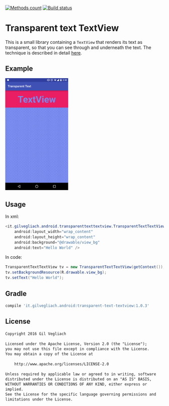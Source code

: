 [![Methods count][methods-count-img]][methods-count]
[![Build status][build-status-img]][build-status]

Transparent text TextView
=========================
This is a small library containing a `TextView` that renders its text as 
transparent, so that you can see through and underneath the text. The
technique is described in detail [here](http://gilvegliach.it/?id=3).

Example
-------
<img src="/github/images/example.png" width="200">

Usage
------
In xml:

```java
<it.gilvegliach.android.transparenttexttextview.TransparentTextTextView
    android:layout_width="wrap_content"
    android:layout_height="wrap_content"
    android:background="@drawable/view_bg"
    android:text="Hello World" />
```

In code:

```java
TransparentTextTextView tv = new TransparentTextTextView(getContext());
tv.setBackgroundResource(R.drawable.view_bg);
tv.setText("Hello World");
```
    
Gradle
------
```groovy
compile 'it.gilvegliach.android:transparent-text-textview:1.0.3'
```

License
-------

    Copyright 2016 Gil Vegliach

    Licensed under the Apache License, Version 2.0 (the "License");
    you may not use this file except in compliance with the License.
    You may obtain a copy of the License at

        http://www.apache.org/licenses/LICENSE-2.0

    Unless required by applicable law or agreed to in writing, software
    distributed under the License is distributed on an "AS IS" BASIS,
    WITHOUT WARRANTIES OR CONDITIONS OF ANY KIND, either express or implied.
    See the License for the specific language governing permissions and
    limitations under the License.

[build-status-img]: https://travis-ci.org/gilvegliach/TransparentTextTextView.svg?branch=master
[build-status]: https://travis-ci.org/gilvegliach/TransparentTextTextView
[methods-count-img]: https://img.shields.io/badge/Methods%20and%20size-35%20%7C%205%20KB-e91e63.svg
[methods-count]: http://www.methodscount.com/?lib=it.gilvegliach.android%3Atransparent-text-textview%3A1.0.3
